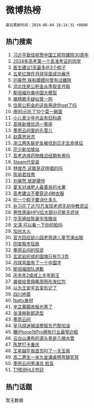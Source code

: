 # 微博热榜

`最后更新时间：2024-06-04 16:14:31 +0800`

## 热门搜索

1. [习近平致信祝贺中国工程院建院30周年](https://m.weibo.cn/search?containerid=100103type%3D1%26t%3D10%26q%3D%23%E4%B9%A0%E8%BF%91%E5%B9%B3%E8%87%B4%E4%BF%A1%E7%A5%9D%E8%B4%BA%E4%B8%AD%E5%9B%BD%E5%B7%A5%E7%A8%8B%E9%99%A2%E5%BB%BA%E9%99%A230%E5%91%A8%E5%B9%B4%23&stream_entry_id=51&isnewpage=1&extparam=seat%3D1%26filter_type%3Drealtimehot%26pos%3D0%26c_type%3D51%26stream_entry_id%3D51%26q%3D%2523%25E4%25B9%25A0%25E8%25BF%2591%25E5%25B9%25B3%25E8%2587%25B4%25E4%25BF%25A1%25E7%25A5%259D%25E8%25B4%25BA%25E4%25B8%25AD%25E5%259B%25BD%25E5%25B7%25A5%25E7%25A8%258B%25E9%2599%25A2%25E5%25BB%25BA%25E9%2599%25A230%25E5%2591%25A8%25E5%25B9%25B4%2523%26dgr%3D0%26cate%3D10103%26display_time%3D1717488870%26pre_seqid%3D17174888702700944244)
1. [2024年高考第一个丢准考证的同学](https://m.weibo.cn/search?containerid=100103type%3D1%26t%3D10%26q%3D%232024%E5%B9%B4%E9%AB%98%E8%80%83%E7%AC%AC%E4%B8%80%E4%B8%AA%E4%B8%A2%E5%87%86%E8%80%83%E8%AF%81%E7%9A%84%E5%90%8C%E5%AD%A6%23&stream_entry_id=31&isnewpage=1&extparam=seat%3D1%26filter_type%3Drealtimehot%26flag%3D1%26c_type%3D31%26cate%3D5001%26lcate%3D5001%26stream_entry_id%3D31%26pos%3D0%26realpos%3D1%26q%3D%25232024%25E5%25B9%25B4%25E9%25AB%2598%25E8%2580%2583%25E7%25AC%25AC%25E4%25B8%2580%25E4%25B8%25AA%25E4%25B8%25A2%25E5%2587%2586%25E8%2580%2583%25E8%25AF%2581%25E7%259A%2584%25E5%2590%258C%25E5%25AD%25A6%2523%26dgr%3D0%26band_rank%3D1%26display_time%3D1717488870%26pre_seqid%3D17174888702700944244)
1. [医生建议1天最多吃3个粽子](https://m.weibo.cn/search?containerid=100103type%3D1%26t%3D10%26q%3D%23%E5%8C%BB%E7%94%9F%E5%BB%BA%E8%AE%AE1%E5%A4%A9%E6%9C%80%E5%A4%9A%E5%90%833%E4%B8%AA%E7%B2%BD%E5%AD%90%23&stream_entry_id=31&isnewpage=1&extparam=seat%3D1%26filter_type%3Drealtimehot%26flag%3D1%26c_type%3D31%26cate%3D5001%26lcate%3D5001%26stream_entry_id%3D31%26pos%3D1%26realpos%3D2%26q%3D%2523%25E5%258C%25BB%25E7%2594%259F%25E5%25BB%25BA%25E8%25AE%25AE1%25E5%25A4%25A9%25E6%259C%2580%25E5%25A4%259A%25E5%2590%25833%25E4%25B8%25AA%25E7%25B2%25BD%25E5%25AD%2590%2523%26dgr%3D0%26band_rank%3D2%26display_time%3D1717488870%26pre_seqid%3D17174888702700944244)
1. [五星红旗在月球背面成功展开](https://m.weibo.cn/search?containerid=100103type%3D1%26t%3D10%26q%3D%23%E4%BA%94%E6%98%9F%E7%BA%A2%E6%97%97%E5%9C%A8%E6%9C%88%E7%90%83%E8%83%8C%E9%9D%A2%E6%88%90%E5%8A%9F%E5%B1%95%E5%BC%80%23&stream_entry_id=31&isnewpage=1&extparam=seat%3D1%26filter_type%3Drealtimehot%26flag%3D0%26c_type%3D31%26cate%3D5001%26lcate%3D5001%26stream_entry_id%3D31%26pos%3D2%26realpos%3D3%26q%3D%2523%25E4%25BA%2594%25E6%2598%259F%25E7%25BA%25A2%25E6%2597%2597%25E5%259C%25A8%25E6%259C%2588%25E7%2590%2583%25E8%2583%258C%25E9%259D%25A2%25E6%2588%2590%25E5%258A%259F%25E5%25B1%2595%25E5%25BC%2580%2523%26dgr%3D0%26band_rank%3D3%26display_time%3D1717488870%26pre_seqid%3D17174888702700944244)
1. [刘昊然 朕和嬛嬛何曾有过嫌隙](https://m.weibo.cn/search?containerid=100103type%3D1%26t%3D10%26q%3D%E5%88%98%E6%98%8A%E7%84%B6+%E6%9C%95%E5%92%8C%E5%AC%9B%E5%AC%9B%E4%BD%95%E6%9B%BE%E6%9C%89%E8%BF%87%E5%AB%8C%E9%9A%99&stream_entry_id=31&isnewpage=1&extparam=seat%3D1%26filter_type%3Drealtimehot%26flag%3D2%26c_type%3D31%26cate%3D5001%26lcate%3D5001%26stream_entry_id%3D31%26pos%3D3%26realpos%3D4%26q%3D%25E5%2588%2598%25E6%2598%258A%25E7%2584%25B6%2520%25E6%259C%2595%25E5%2592%258C%25E5%25AC%259B%25E5%25AC%259B%25E4%25BD%2595%25E6%259B%25BE%25E6%259C%2589%25E8%25BF%2587%25E5%25AB%258C%25E9%259A%2599%26dgr%3D0%26band_rank%3D4%26display_time%3D1717488870%26pre_seqid%3D17174888702700944244)
1. [河北住房公积金从季取变月取](https://m.weibo.cn/search?containerid=100103type%3D1%26t%3D10%26q%3D%23%E6%B2%B3%E5%8C%97%E4%BD%8F%E6%88%BF%E5%85%AC%E7%A7%AF%E9%87%91%E4%BB%8E%E5%AD%A3%E5%8F%96%E5%8F%98%E6%9C%88%E5%8F%96%23&stream_entry_id=31&isnewpage=1&extparam=seat%3D1%26filter_type%3Drealtimehot%26flag%3D0%26c_type%3D31%26cate%3D5001%26lcate%3D5001%26stream_entry_id%3D31%26pos%3D4%26realpos%3D5%26q%3D%2523%25E6%25B2%25B3%25E5%258C%2597%25E4%25BD%258F%25E6%2588%25BF%25E5%2585%25AC%25E7%25A7%25AF%25E9%2587%2591%25E4%25BB%258E%25E5%25AD%25A3%25E5%258F%2596%25E5%258F%2598%25E6%259C%2588%25E5%258F%2596%2523%26dgr%3D0%26band_rank%3D5%26display_time%3D1717488870%26pre_seqid%3D17174888702700944244)
1. [斯坦福抄袭中国大模型](https://m.weibo.cn/search?containerid=100103type%3D1%26t%3D10%26q%3D%23%E6%96%AF%E5%9D%A6%E7%A6%8F%E6%8A%84%E8%A2%AD%E4%B8%AD%E5%9B%BD%E5%A4%A7%E6%A8%A1%E5%9E%8B%23&stream_entry_id=31&isnewpage=1&extparam=seat%3D1%26filter_type%3Drealtimehot%26flag%3D2%26c_type%3D31%26cate%3D5001%26lcate%3D5001%26stream_entry_id%3D31%26pos%3D5%26realpos%3D6%26q%3D%2523%25E6%2596%25AF%25E5%259D%25A6%25E7%25A6%258F%25E6%258A%2584%25E8%25A2%25AD%25E4%25B8%25AD%25E5%259B%25BD%25E5%25A4%25A7%25E6%25A8%25A1%25E5%259E%258B%2523%26dgr%3D0%26band_rank%3D6%26display_time%3D1717488870%26pre_seqid%3D17174888702700944244)
1. [揭榜歌手疑似曾一鸣](https://m.weibo.cn/search?containerid=100103type%3D1%26t%3D10%26q%3D%E6%8F%AD%E6%A6%9C%E6%AD%8C%E6%89%8B%E7%96%91%E4%BC%BC%E6%9B%BE%E4%B8%80%E9%B8%A3&stream_entry_id=31&isnewpage=1&extparam=seat%3D1%26filter_type%3Drealtimehot%26flag%3D1%26c_type%3D31%26cate%3D5001%26lcate%3D5001%26stream_entry_id%3D31%26pos%3D6%26realpos%3D7%26q%3D%25E6%258F%25AD%25E6%25A6%259C%25E6%25AD%258C%25E6%2589%258B%25E7%2596%2591%25E4%25BC%25BC%25E6%259B%25BE%25E4%25B8%2580%25E9%25B8%25A3%26dgr%3D0%26band_rank%3D7%26display_time%3D1717488870%26pre_seqid%3D17174888702700944244)
1. [住房公积金的这些用途你get了吗](https://m.weibo.cn/search?containerid=100103type%3D1%26t%3D10%26q%3D%23%E4%BD%8F%E6%88%BF%E5%85%AC%E7%A7%AF%E9%87%91%E7%9A%84%E8%BF%99%E4%BA%9B%E7%94%A8%E9%80%94%E4%BD%A0get%E4%BA%86%E5%90%97%23&stream_entry_id=31&isnewpage=1&extparam=seat%3D1%26filter_type%3Drealtimehot%26flag%3D0%26c_type%3D31%26cate%3D5001%26lcate%3D5001%26stream_entry_id%3D31%26pos%3D7%26realpos%3D8%26q%3D%2523%25E4%25BD%258F%25E6%2588%25BF%25E5%2585%25AC%25E7%25A7%25AF%25E9%2587%2591%25E7%259A%2584%25E8%25BF%2599%25E4%25BA%259B%25E7%2594%25A8%25E9%2580%2594%25E4%25BD%25A0get%25E4%25BA%2586%25E5%2590%2597%2523%26dgr%3D0%26band_rank%3D8%26display_time%3D1717488870%26pre_seqid%3D17174888702700944244)
1. [用95元吃了10个菜一碗面](https://m.weibo.cn/search?containerid=100103type%3D1%26t%3D10%26q%3D%23%E7%94%A895%E5%85%83%E5%90%83%E4%BA%8610%E4%B8%AA%E8%8F%9C%E4%B8%80%E7%A2%97%E9%9D%A2%23&stream_entry_id=31&isnewpage=1&extparam=seat%3D1%26filter_type%3Drealtimehot%26flag%3D0%26c_type%3D31%26cate%3D5001%26lcate%3D5001%26stream_entry_id%3D31%26pos%3D8%26realpos%3D9%26q%3D%2523%25E7%2594%25A895%25E5%2585%2583%25E5%2590%2583%25E4%25BA%258610%25E4%25B8%25AA%25E8%258F%259C%25E4%25B8%2580%25E7%25A2%2597%25E9%259D%25A2%2523%26dgr%3D0%26band_rank%3D9%26display_time%3D1717488870%26pre_seqid%3D17174888702700944244)
1. [小儿青少年也会有妇科病](https://m.weibo.cn/search?containerid=100103type%3D1%26t%3D10%26q%3D%23%E5%B0%8F%E5%84%BF%E9%9D%92%E5%B0%91%E5%B9%B4%E4%B9%9F%E4%BC%9A%E6%9C%89%E5%A6%87%E7%A7%91%E7%97%85%23&stream_entry_id=31&isnewpage=1&extparam=seat%3D1%26filter_type%3Drealtimehot%26flag%3D1%26c_type%3D31%26cate%3D5001%26lcate%3D5001%26stream_entry_id%3D31%26pos%3D9%26realpos%3D10%26q%3D%2523%25E5%25B0%258F%25E5%2584%25BF%25E9%259D%2592%25E5%25B0%2591%25E5%25B9%25B4%25E4%25B9%259F%25E4%25BC%259A%25E6%259C%2589%25E5%25A6%2587%25E7%25A7%2591%25E7%2597%2585%2523%26dgr%3D0%26band_rank%3D10%26display_time%3D1717488870%26pre_seqid%3D17174888702700944244)
1. [高铁新增优选一等座](https://m.weibo.cn/search?containerid=100103type%3D1%26t%3D10%26q%3D%23%E9%AB%98%E9%93%81%E6%96%B0%E5%A2%9E%E4%BC%98%E9%80%89%E4%B8%80%E7%AD%89%E5%BA%A7%23&stream_entry_id=31&isnewpage=1&extparam=seat%3D1%26filter_type%3Drealtimehot%26flag%3D1%26c_type%3D31%26cate%3D5001%26lcate%3D5001%26stream_entry_id%3D31%26pos%3D10%26realpos%3D11%26q%3D%2523%25E9%25AB%2598%25E9%2593%2581%25E6%2596%25B0%25E5%25A2%259E%25E4%25BC%2598%25E9%2580%2589%25E4%25B8%2580%25E7%25AD%2589%25E5%25BA%25A7%2523%26dgr%3D0%26band_rank%3D11%26display_time%3D1717488870%26pre_seqid%3D17174888702700944244)
1. [墨雨云间里的孔雪儿](https://m.weibo.cn/search?containerid=100103type%3D1%26t%3D10%26q%3D%23%E5%A2%A8%E9%9B%A8%E4%BA%91%E9%97%B4%E9%87%8C%E7%9A%84%E5%AD%94%E9%9B%AA%E5%84%BF%23&stream_entry_id=31&isnewpage=1&extparam=seat%3D1%26filter_type%3Drealtimehot%26flag%3D1%26c_type%3D31%26cate%3D5001%26lcate%3D5001%26stream_entry_id%3D31%26pos%3D11%26realpos%3D12%26q%3D%2523%25E5%25A2%25A8%25E9%259B%25A8%25E4%25BA%2591%25E9%2597%25B4%25E9%2587%258C%25E7%259A%2584%25E5%25AD%2594%25E9%259B%25AA%25E5%2584%25BF%2523%26dgr%3D0%26band_rank%3D12%26display_time%3D1717488870%26pre_seqid%3D17174888702700944244)
1. [赵露思状态](https://m.weibo.cn/search?containerid=100103type%3D1%26t%3D10%26q%3D%E8%B5%B5%E9%9C%B2%E6%80%9D%E7%8A%B6%E6%80%81&stream_entry_id=31&isnewpage=1&extparam=seat%3D1%26filter_type%3Drealtimehot%26flag%3D0%26c_type%3D31%26cate%3D5001%26lcate%3D5001%26stream_entry_id%3D31%26pos%3D12%26realpos%3D13%26q%3D%25E8%25B5%25B5%25E9%259C%25B2%25E6%2580%259D%25E7%258A%25B6%25E6%2580%2581%26dgr%3D0%26band_rank%3D13%26display_time%3D1717488870%26pre_seqid%3D17174888702700944244)
1. [浙江两失联驴友被找到已无生命体征](https://m.weibo.cn/search?containerid=100103type%3D1%26t%3D10%26q%3D%23%E6%B5%99%E6%B1%9F%E4%B8%A4%E5%A4%B1%E8%81%94%E9%A9%B4%E5%8F%8B%E8%A2%AB%E6%89%BE%E5%88%B0%E5%B7%B2%E6%97%A0%E7%94%9F%E5%91%BD%E4%BD%93%E5%BE%81%23&stream_entry_id=31&isnewpage=1&extparam=seat%3D1%26filter_type%3Drealtimehot%26flag%3D0%26c_type%3D31%26cate%3D5001%26lcate%3D5001%26stream_entry_id%3D31%26pos%3D13%26realpos%3D14%26q%3D%2523%25E6%25B5%2599%25E6%25B1%259F%25E4%25B8%25A4%25E5%25A4%25B1%25E8%2581%2594%25E9%25A9%25B4%25E5%258F%258B%25E8%25A2%25AB%25E6%2589%25BE%25E5%2588%25B0%25E5%25B7%25B2%25E6%2597%25A0%25E7%2594%259F%25E5%2591%25BD%25E4%25BD%2593%25E5%25BE%2581%2523%26dgr%3D0%26band_rank%3D14%26display_time%3D1717488870%26pre_seqid%3D17174888702700944244)
1. [花少新加坡站](https://m.weibo.cn/search?containerid=100103type%3D1%26t%3D10%26q%3D%23%E8%8A%B1%E5%B0%91%E6%96%B0%E5%8A%A0%E5%9D%A1%E7%AB%99%23&stream_entry_id=31&isnewpage=1&extparam=seat%3D1%26filter_type%3Drealtimehot%26flag%3D1%26c_type%3D31%26cate%3D5001%26lcate%3D5001%26stream_entry_id%3D31%26pos%3D14%26realpos%3D15%26q%3D%2523%25E8%258A%25B1%25E5%25B0%2591%25E6%2596%25B0%25E5%258A%25A0%25E5%259D%25A1%25E7%25AB%2599%2523%26dgr%3D0%26band_rank%3D15%26display_time%3D1717488870%26pre_seqid%3D17174888702700944244)
1. [高考选择药物推迟经期有用吗](https://m.weibo.cn/search?containerid=100103type%3D1%26t%3D10%26q%3D%23%E9%AB%98%E8%80%83%E9%80%89%E6%8B%A9%E8%8D%AF%E7%89%A9%E6%8E%A8%E8%BF%9F%E7%BB%8F%E6%9C%9F%E6%9C%89%E7%94%A8%E5%90%97%23&stream_entry_id=31&isnewpage=1&extparam=seat%3D1%26filter_type%3Drealtimehot%26flag%3D1%26c_type%3D31%26cate%3D5001%26lcate%3D5001%26stream_entry_id%3D31%26pos%3D15%26realpos%3D16%26q%3D%2523%25E9%25AB%2598%25E8%2580%2583%25E9%2580%2589%25E6%258B%25A9%25E8%258D%25AF%25E7%2589%25A9%25E6%258E%25A8%25E8%25BF%259F%25E7%25BB%258F%25E6%259C%259F%25E6%259C%2589%25E7%2594%25A8%25E5%2590%2597%2523%26dgr%3D0%26band_rank%3D16%26display_time%3D1717488870%26pre_seqid%3D17174888702700944244)
1. [Steam代安装](https://m.weibo.cn/search?containerid=100103type%3D1%26t%3D10%26q%3D%23Steam%E4%BB%A3%E5%AE%89%E8%A3%85%23&stream_entry_id=31&isnewpage=1&extparam=seat%3D1%26filter_type%3Drealtimehot%26flag%3D0%26c_type%3D31%26cate%3D5001%26lcate%3D5001%26stream_entry_id%3D31%26pos%3D16%26realpos%3D17%26q%3D%2523Steam%25E4%25BB%25A3%25E5%25AE%2589%25E8%25A3%2585%2523%26dgr%3D0%26band_rank%3D17%26display_time%3D1717488870%26pre_seqid%3D17174888702700944244)
1. [林俊杰 这歌是这样唱的吗](https://m.weibo.cn/search?containerid=100103type%3D1%26t%3D10%26q%3D%E6%9E%97%E4%BF%8A%E6%9D%B0+%E8%BF%99%E6%AD%8C%E6%98%AF%E8%BF%99%E6%A0%B7%E5%94%B1%E7%9A%84%E5%90%97&stream_entry_id=31&isnewpage=1&extparam=seat%3D1%26filter_type%3Drealtimehot%26flag%3D1%26c_type%3D31%26cate%3D5001%26lcate%3D5001%26stream_entry_id%3D31%26pos%3D17%26realpos%3D18%26q%3D%25E6%259E%2597%25E4%25BF%258A%25E6%259D%25B0%2520%25E8%25BF%2599%25E6%25AD%258C%25E6%2598%25AF%25E8%25BF%2599%25E6%25A0%25B7%25E5%2594%25B1%25E7%259A%2584%25E5%2590%2597%26dgr%3D0%26band_rank%3D18%26display_time%3D1717488870%26pre_seqid%3D17174888702700944244)
1. [陈丽君投票](https://m.weibo.cn/search?containerid=100103type%3D1%26t%3D10%26q%3D%E9%99%88%E4%B8%BD%E5%90%9B%E6%8A%95%E7%A5%A8&stream_entry_id=31&isnewpage=1&extparam=seat%3D1%26filter_type%3Drealtimehot%26flag%3D1%26c_type%3D31%26cate%3D5001%26lcate%3D5001%26stream_entry_id%3D31%26pos%3D18%26realpos%3D19%26q%3D%25E9%2599%2588%25E4%25B8%25BD%25E5%2590%259B%25E6%258A%2595%25E7%25A5%25A8%26dgr%3D0%26band_rank%3D19%26display_time%3D1717488870%26pre_seqid%3D17174888702700944244)
1. [刘昊然 就是硬帅](https://m.weibo.cn/search?containerid=100103type%3D1%26t%3D10%26q%3D%E5%88%98%E6%98%8A%E7%84%B6+%E5%B0%B1%E6%98%AF%E7%A1%AC%E5%B8%85&stream_entry_id=31&isnewpage=1&extparam=seat%3D1%26filter_type%3Drealtimehot%26flag%3D0%26c_type%3D31%26cate%3D5001%26lcate%3D5001%26stream_entry_id%3D31%26pos%3D19%26realpos%3D20%26q%3D%25E5%2588%2598%25E6%2598%258A%25E7%2584%25B6%2520%25E5%25B0%25B1%25E6%2598%25AF%25E7%25A1%25AC%25E5%25B8%2585%26dgr%3D0%26band_rank%3D20%26display_time%3D1717488870%26pre_seqid%3D17174888702700944244)
1. [夏天对减肥人最善良的水果](https://m.weibo.cn/search?containerid=100103type%3D1%26t%3D10%26q%3D%23%E5%A4%8F%E5%A4%A9%E5%AF%B9%E5%87%8F%E8%82%A5%E4%BA%BA%E6%9C%80%E5%96%84%E8%89%AF%E7%9A%84%E6%B0%B4%E6%9E%9C%23&stream_entry_id=31&isnewpage=1&extparam=seat%3D1%26filter_type%3Drealtimehot%26flag%3D1%26c_type%3D31%26cate%3D5001%26lcate%3D5001%26stream_entry_id%3D31%26pos%3D20%26realpos%3D21%26q%3D%2523%25E5%25A4%258F%25E5%25A4%25A9%25E5%25AF%25B9%25E5%2587%258F%25E8%2582%25A5%25E4%25BA%25BA%25E6%259C%2580%25E5%2596%2584%25E8%2589%25AF%25E7%259A%2584%25E6%25B0%25B4%25E6%259E%259C%2523%26dgr%3D0%26band_rank%3D21%26display_time%3D1717488870%26pre_seqid%3D17174888702700944244)
1. [高考建议不要穿这4种衣服](https://m.weibo.cn/search?containerid=100103type%3D1%26t%3D10%26q%3D%23%E9%AB%98%E8%80%83%E5%BB%BA%E8%AE%AE%E4%B8%8D%E8%A6%81%E7%A9%BF%E8%BF%994%E7%A7%8D%E8%A1%A3%E6%9C%8D%23&stream_entry_id=31&isnewpage=1&extparam=seat%3D1%26filter_type%3Drealtimehot%26flag%3D2%26c_type%3D31%26cate%3D5001%26lcate%3D5001%26stream_entry_id%3D31%26pos%3D21%26realpos%3D22%26q%3D%2523%25E9%25AB%2598%25E8%2580%2583%25E5%25BB%25BA%25E8%25AE%25AE%25E4%25B8%258D%25E8%25A6%2581%25E7%25A9%25BF%25E8%25BF%25994%25E7%25A7%258D%25E8%25A1%25A3%25E6%259C%258D%2523%26dgr%3D0%26band_rank%3D22%26display_time%3D1717488870%26pre_seqid%3D17174888702700944244)
1. [吃一个粽子要消化多久](https://m.weibo.cn/search?containerid=100103type%3D1%26t%3D10%26q%3D%23%E5%90%83%E4%B8%80%E4%B8%AA%E7%B2%BD%E5%AD%90%E8%A6%81%E6%B6%88%E5%8C%96%E5%A4%9A%E4%B9%85%23&stream_entry_id=31&isnewpage=1&extparam=seat%3D1%26filter_type%3Drealtimehot%26flag%3D0%26c_type%3D31%26cate%3D5001%26lcate%3D5001%26stream_entry_id%3D31%26pos%3D22%26realpos%3D23%26q%3D%2523%25E5%2590%2583%25E4%25B8%2580%25E4%25B8%25AA%25E7%25B2%25BD%25E5%25AD%2590%25E8%25A6%2581%25E6%25B6%2588%25E5%258C%2596%25E5%25A4%259A%25E4%25B9%2585%2523%26dgr%3D0%26band_rank%3D23%26display_time%3D1717488870%26pre_seqid%3D17174888702700944244)
1. [补习花了近70万发现老师无初中教资证](https://m.weibo.cn/search?containerid=100103type%3D1%26t%3D10%26q%3D%23%E8%A1%A5%E4%B9%A0%E8%8A%B1%E4%BA%86%E8%BF%9170%E4%B8%87%E5%8F%91%E7%8E%B0%E8%80%81%E5%B8%88%E6%97%A0%E5%88%9D%E4%B8%AD%E6%95%99%E8%B5%84%E8%AF%81%23&stream_entry_id=31&isnewpage=1&extparam=seat%3D1%26filter_type%3Drealtimehot%26flag%3D0%26c_type%3D31%26cate%3D5001%26lcate%3D5001%26stream_entry_id%3D31%26pos%3D23%26realpos%3D24%26q%3D%2523%25E8%25A1%25A5%25E4%25B9%25A0%25E8%258A%25B1%25E4%25BA%2586%25E8%25BF%259170%25E4%25B8%2587%25E5%258F%2591%25E7%258E%25B0%25E8%2580%2581%25E5%25B8%2588%25E6%2597%25A0%25E5%2588%259D%25E4%25B8%25AD%25E6%2595%2599%25E8%25B5%2584%25E8%25AF%2581%2523%26dgr%3D0%26band_rank%3D24%26display_time%3D1717488870%26pre_seqid%3D17174888702700944244)
1. [男性感染HPV后大部分可能无症状](https://m.weibo.cn/search?containerid=100103type%3D1%26t%3D10%26q%3D%23%E7%94%B7%E6%80%A7%E6%84%9F%E6%9F%93HPV%E5%90%8E%E5%A4%A7%E9%83%A8%E5%88%86%E5%8F%AF%E8%83%BD%E6%97%A0%E7%97%87%E7%8A%B6%23&stream_entry_id=31&isnewpage=1&extparam=seat%3D1%26filter_type%3Drealtimehot%26flag%3D0%26c_type%3D31%26cate%3D5001%26lcate%3D5001%26stream_entry_id%3D31%26pos%3D24%26realpos%3D25%26q%3D%2523%25E7%2594%25B7%25E6%2580%25A7%25E6%2584%259F%25E6%259F%2593HPV%25E5%2590%258E%25E5%25A4%25A7%25E9%2583%25A8%25E5%2588%2586%25E5%258F%25AF%25E8%2583%25BD%25E6%2597%25A0%25E7%2597%2587%25E7%258A%25B6%2523%26dgr%3D0%26band_rank%3D25%26display_time%3D1717488870%26pre_seqid%3D17174888702700944244)
1. [华天崎给陈昊宇改眼妆](https://m.weibo.cn/search?containerid=100103type%3D1%26t%3D10%26q%3D%23%E5%8D%8E%E5%A4%A9%E5%B4%8E%E7%BB%99%E9%99%88%E6%98%8A%E5%AE%87%E6%94%B9%E7%9C%BC%E5%A6%86%23&stream_entry_id=31&isnewpage=1&extparam=seat%3D1%26filter_type%3Drealtimehot%26flag%3D0%26c_type%3D31%26cate%3D5001%26lcate%3D5001%26stream_entry_id%3D31%26pos%3D25%26realpos%3D26%26q%3D%2523%25E5%258D%258E%25E5%25A4%25A9%25E5%25B4%258E%25E7%25BB%2599%25E9%2599%2588%25E6%2598%258A%25E5%25AE%2587%25E6%2594%25B9%25E7%259C%25BC%25E5%25A6%2586%2523%26dgr%3D0%26band_rank%3D26%26display_time%3D1717488870%26pre_seqid%3D17174888702700944244)
1. [文淇 可以看一下你的脸吗](https://m.weibo.cn/search?containerid=100103type%3D1%26t%3D10%26q%3D%E6%96%87%E6%B7%87+%E5%8F%AF%E4%BB%A5%E7%9C%8B%E4%B8%80%E4%B8%8B%E4%BD%A0%E7%9A%84%E8%84%B8%E5%90%97&stream_entry_id=31&isnewpage=1&extparam=seat%3D1%26filter_type%3Drealtimehot%26flag%3D1%26c_type%3D31%26cate%3D5001%26lcate%3D5001%26stream_entry_id%3D31%26pos%3D26%26realpos%3D27%26q%3D%25E6%2596%2587%25E6%25B7%2587%2520%25E5%258F%25AF%25E4%25BB%25A5%25E7%259C%258B%25E4%25B8%2580%25E4%25B8%258B%25E4%25BD%25A0%25E7%259A%2584%25E8%2584%25B8%25E5%2590%2597%26dgr%3D0%26band_rank%3D27%26display_time%3D1717488870%26pre_seqid%3D17174888702700944244)
1. [加州大火](https://m.weibo.cn/search?containerid=100103type%3D1%26t%3D10%26q%3D%23%E5%8A%A0%E5%B7%9E%E5%A4%A7%E7%81%AB%23&stream_entry_id=31&isnewpage=1&extparam=seat%3D1%26filter_type%3Drealtimehot%26flag%3D0%26c_type%3D31%26cate%3D5001%26lcate%3D5001%26stream_entry_id%3D31%26pos%3D27%26realpos%3D28%26q%3D%2523%25E5%258A%25A0%25E5%25B7%259E%25E5%25A4%25A7%25E7%2581%25AB%2523%26dgr%3D0%26band_rank%3D28%26display_time%3D1717488870%26pre_seqid%3D17174888702700944244)
1. [官方回应幼儿园老师退儿童节演出服](https://m.weibo.cn/search?containerid=100103type%3D1%26t%3D10%26q%3D%23%E5%AE%98%E6%96%B9%E5%9B%9E%E5%BA%94%E5%B9%BC%E5%84%BF%E5%9B%AD%E8%80%81%E5%B8%88%E9%80%80%E5%84%BF%E7%AB%A5%E8%8A%82%E6%BC%94%E5%87%BA%E6%9C%8D%23&stream_entry_id=31&isnewpage=1&extparam=seat%3D1%26filter_type%3Drealtimehot%26flag%3D0%26c_type%3D31%26cate%3D5001%26lcate%3D5001%26stream_entry_id%3D31%26pos%3D28%26realpos%3D29%26q%3D%2523%25E5%25AE%2598%25E6%2596%25B9%25E5%259B%259E%25E5%25BA%2594%25E5%25B9%25BC%25E5%2584%25BF%25E5%259B%25AD%25E8%2580%2581%25E5%25B8%2588%25E9%2580%2580%25E5%2584%25BF%25E7%25AB%25A5%25E8%258A%2582%25E6%25BC%2594%25E5%2587%25BA%25E6%259C%258D%2523%26dgr%3D0%26band_rank%3D29%26display_time%3D1717488870%26pre_seqid%3D17174888702700944244)
1. [印度股市狂跌](https://m.weibo.cn/search?containerid=100103type%3D1%26t%3D10%26q%3D%23%E5%8D%B0%E5%BA%A6%E8%82%A1%E5%B8%82%E7%8B%82%E8%B7%8C%23&stream_entry_id=31&isnewpage=1&extparam=seat%3D1%26filter_type%3Drealtimehot%26flag%3D1%26c_type%3D31%26cate%3D5001%26lcate%3D5001%26stream_entry_id%3D31%26pos%3D29%26realpos%3D30%26q%3D%2523%25E5%258D%25B0%25E5%25BA%25A6%25E8%2582%25A1%25E5%25B8%2582%25E7%258B%2582%25E8%25B7%258C%2523%26dgr%3D0%26band_rank%3D30%26display_time%3D1717488870%26pre_seqid%3D17174888702700944244)
1. [墨雨云间的狂徒](https://m.weibo.cn/search?containerid=100103type%3D1%26t%3D10%26q%3D%E5%A2%A8%E9%9B%A8%E4%BA%91%E9%97%B4%E7%9A%84%E7%8B%82%E5%BE%92&stream_entry_id=31&isnewpage=1&extparam=seat%3D1%26filter_type%3Drealtimehot%26flag%3D0%26c_type%3D31%26cate%3D5001%26lcate%3D5001%26stream_entry_id%3D31%26pos%3D30%26realpos%3D31%26q%3D%25E5%25A2%25A8%25E9%259B%25A8%25E4%25BA%2591%25E9%2597%25B4%25E7%259A%2584%25E7%258B%2582%25E5%25BE%2592%26dgr%3D0%26band_rank%3D31%26display_time%3D1717488870%26pre_seqid%3D17174888702700944244)
1. [玄武岩织成的国旗只有11.3克](https://m.weibo.cn/search?containerid=100103type%3D1%26t%3D10%26q%3D%23%E7%8E%84%E6%AD%A6%E5%B2%A9%E7%BB%87%E6%88%90%E7%9A%84%E5%9B%BD%E6%97%97%E5%8F%AA%E6%9C%8911.3%E5%85%8B%23&stream_entry_id=31&isnewpage=1&extparam=seat%3D1%26filter_type%3Drealtimehot%26flag%3D1%26c_type%3D31%26cate%3D5001%26lcate%3D5001%26stream_entry_id%3D31%26pos%3D31%26realpos%3D32%26q%3D%2523%25E7%258E%2584%25E6%25AD%25A6%25E5%25B2%25A9%25E7%25BB%2587%25E6%2588%2590%25E7%259A%2584%25E5%259B%25BD%25E6%2597%2597%25E5%258F%25AA%25E6%259C%258911.3%25E5%2585%258B%2523%26dgr%3D0%26band_rank%3D32%26display_time%3D1717488870%26pre_seqid%3D17174888702700944244)
1. [月球背面有了一个中国字](https://m.weibo.cn/search?containerid=100103type%3D1%26t%3D10%26q%3D%23%E6%9C%88%E7%90%83%E8%83%8C%E9%9D%A2%E6%9C%89%E4%BA%86%E4%B8%80%E4%B8%AA%E4%B8%AD%E5%9B%BD%E5%AD%97%23&stream_entry_id=31&isnewpage=1&extparam=seat%3D1%26filter_type%3Drealtimehot%26flag%3D0%26c_type%3D31%26cate%3D5001%26lcate%3D5001%26stream_entry_id%3D31%26pos%3D32%26realpos%3D33%26q%3D%2523%25E6%259C%2588%25E7%2590%2583%25E8%2583%258C%25E9%259D%25A2%25E6%259C%2589%25E4%25BA%2586%25E4%25B8%2580%25E4%25B8%25AA%25E4%25B8%25AD%25E5%259B%25BD%25E5%25AD%2597%2523%26dgr%3D0%26band_rank%3D33%26display_time%3D1717488870%26pre_seqid%3D17174888702700944244)
1. [斯坦福团队道歉](https://m.weibo.cn/search?containerid=100103type%3D1%26t%3D10%26q%3D%23%E6%96%AF%E5%9D%A6%E7%A6%8F%E5%9B%A2%E9%98%9F%E9%81%93%E6%AD%89%23&stream_entry_id=31&isnewpage=1&extparam=seat%3D1%26filter_type%3Drealtimehot%26flag%3D0%26c_type%3D31%26cate%3D5001%26lcate%3D5001%26stream_entry_id%3D31%26pos%3D33%26realpos%3D34%26q%3D%2523%25E6%2596%25AF%25E5%259D%25A6%25E7%25A6%258F%25E5%259B%25A2%25E9%2598%259F%25E9%2581%2593%25E6%25AD%2589%2523%26dgr%3D0%26band_rank%3D34%26display_time%3D1717488870%26pre_seqid%3D17174888702700944244)
1. [庆余年2或成上半年剧王](https://m.weibo.cn/search?containerid=100103type%3D1%26t%3D10%26q%3D%23%E5%BA%86%E4%BD%99%E5%B9%B42%E6%88%96%E6%88%90%E4%B8%8A%E5%8D%8A%E5%B9%B4%E5%89%A7%E7%8E%8B%23&stream_entry_id=31&isnewpage=1&extparam=seat%3D1%26filter_type%3Drealtimehot%26flag%3D0%26c_type%3D31%26cate%3D5001%26lcate%3D5001%26stream_entry_id%3D31%26pos%3D34%26realpos%3D35%26q%3D%2523%25E5%25BA%2586%25E4%25BD%2599%25E5%25B9%25B42%25E6%2588%2596%25E6%2588%2590%25E4%25B8%258A%25E5%258D%258A%25E5%25B9%25B4%25E5%2589%25A7%25E7%258E%258B%2523%26dgr%3D0%26band_rank%3D35%26display_time%3D1717488870%26pre_seqid%3D17174888702700944244)
1. [龚俊给曾舜晞周雨彤发红包](https://m.weibo.cn/search?containerid=100103type%3D1%26t%3D10%26q%3D%23%E9%BE%9A%E4%BF%8A%E7%BB%99%E6%9B%BE%E8%88%9C%E6%99%9E%E5%91%A8%E9%9B%A8%E5%BD%A4%E5%8F%91%E7%BA%A2%E5%8C%85%23&stream_entry_id=31&isnewpage=1&extparam=seat%3D1%26filter_type%3Drealtimehot%26flag%3D1%26c_type%3D31%26cate%3D5001%26lcate%3D5001%26stream_entry_id%3D31%26pos%3D35%26realpos%3D36%26q%3D%2523%25E9%25BE%259A%25E4%25BF%258A%25E7%25BB%2599%25E6%259B%25BE%25E8%2588%259C%25E6%2599%259E%25E5%2591%25A8%25E9%259B%25A8%25E5%25BD%25A4%25E5%258F%2591%25E7%25BA%25A2%25E5%258C%2585%2523%26dgr%3D0%26band_rank%3D36%26display_time%3D1717488870%26pre_seqid%3D17174888702700944244)
1. [以为王安宇去变形记了](https://m.weibo.cn/search?containerid=100103type%3D1%26t%3D10%26q%3D%E4%BB%A5%E4%B8%BA%E7%8E%8B%E5%AE%89%E5%AE%87%E5%8E%BB%E5%8F%98%E5%BD%A2%E8%AE%B0%E4%BA%86&stream_entry_id=31&isnewpage=1&extparam=seat%3D1%26filter_type%3Drealtimehot%26flag%3D0%26c_type%3D31%26cate%3D5001%26lcate%3D5001%26stream_entry_id%3D31%26pos%3D36%26realpos%3D37%26q%3D%25E4%25BB%25A5%25E4%25B8%25BA%25E7%258E%258B%25E5%25AE%2589%25E5%25AE%2587%25E5%258E%25BB%25E5%258F%2598%25E5%25BD%25A2%25E8%25AE%25B0%25E4%25BA%2586%26dgr%3D0%26band_rank%3D37%26display_time%3D1717488870%26pre_seqid%3D17174888702700944244)
1. [四川地震](https://m.weibo.cn/search?containerid=100103type%3D1%26t%3D10%26q%3D%E5%9B%9B%E5%B7%9D%E5%9C%B0%E9%9C%87&stream_entry_id=31&isnewpage=1&extparam=seat%3D1%26filter_type%3Drealtimehot%26flag%3D0%26c_type%3D31%26cate%3D5001%26lcate%3D5001%26stream_entry_id%3D31%26pos%3D37%26realpos%3D38%26q%3D%25E5%259B%259B%25E5%25B7%259D%25E5%259C%25B0%25E9%259C%2587%26dgr%3D0%26band_rank%3D38%26display_time%3D1717488870%26pre_seqid%3D17174888702700944244)
1. [Natty身材](https://m.weibo.cn/search?containerid=100103type%3D1%26t%3D10%26q%3D%23Natty%E8%BA%AB%E6%9D%90%23&stream_entry_id=31&isnewpage=1&extparam=seat%3D1%26filter_type%3Drealtimehot%26flag%3D1%26c_type%3D31%26cate%3D5001%26lcate%3D5001%26stream_entry_id%3D31%26pos%3D38%26realpos%3D39%26q%3D%2523Natty%25E8%25BA%25AB%25E6%259D%2590%2523%26dgr%3D0%26band_rank%3D39%26display_time%3D1717488870%26pre_seqid%3D17174888702700944244)
1. [辛芷蕾脚底板也黑了](https://m.weibo.cn/search?containerid=100103type%3D1%26t%3D10%26q%3D%23%E8%BE%9B%E8%8A%B7%E8%95%BE%E8%84%9A%E5%BA%95%E6%9D%BF%E4%B9%9F%E9%BB%91%E4%BA%86%23&stream_entry_id=31&isnewpage=1&extparam=seat%3D1%26filter_type%3Drealtimehot%26flag%3D0%26c_type%3D31%26cate%3D5001%26lcate%3D5001%26stream_entry_id%3D31%26pos%3D39%26realpos%3D40%26q%3D%2523%25E8%25BE%259B%25E8%258A%25B7%25E8%2595%25BE%25E8%2584%259A%25E5%25BA%2595%25E6%259D%25BF%25E4%25B9%259F%25E9%25BB%2591%25E4%25BA%2586%2523%26dgr%3D0%26band_rank%3D40%26display_time%3D1717488870%26pre_seqid%3D17174888702700944244)
1. [张凌赫新郎造型](https://m.weibo.cn/search?containerid=100103type%3D1%26t%3D10%26q%3D%23%E5%BC%A0%E5%87%8C%E8%B5%AB%E6%96%B0%E9%83%8E%E9%80%A0%E5%9E%8B%23&stream_entry_id=31&isnewpage=1&extparam=seat%3D1%26filter_type%3Drealtimehot%26flag%3D0%26c_type%3D31%26cate%3D5001%26lcate%3D5001%26stream_entry_id%3D31%26pos%3D40%26realpos%3D41%26q%3D%2523%25E5%25BC%25A0%25E5%2587%258C%25E8%25B5%25AB%25E6%2596%25B0%25E9%2583%258E%25E9%2580%25A0%25E5%259E%258B%2523%26dgr%3D0%26band_rank%3D41%26display_time%3D1717488870%26pre_seqid%3D17174888702700944244)
1. [墨雨云间](https://m.weibo.cn/search?containerid=100103type%3D1%26t%3D10%26q%3D%E5%A2%A8%E9%9B%A8%E4%BA%91%E9%97%B4&stream_entry_id=31&isnewpage=1&extparam=seat%3D1%26filter_type%3Drealtimehot%26flag%3D0%26c_type%3D31%26cate%3D5001%26lcate%3D5001%26stream_entry_id%3D31%26pos%3D41%26realpos%3D42%26q%3D%25E5%25A2%25A8%25E9%259B%25A8%25E4%25BA%2591%25E9%2597%25B4%26dgr%3D0%26band_rank%3D42%26display_time%3D1717488870%26pre_seqid%3D17174888702700944244)
1. [皇马球迷喊话樊振东巴黎加油](https://m.weibo.cn/search?containerid=100103type%3D1%26t%3D10%26q%3D%E7%9A%87%E9%A9%AC%E7%90%83%E8%BF%B7%E5%96%8A%E8%AF%9D%E6%A8%8A%E6%8C%AF%E4%B8%9C%E5%B7%B4%E9%BB%8E%E5%8A%A0%E6%B2%B9&stream_entry_id=31&isnewpage=1&extparam=seat%3D1%26filter_type%3Drealtimehot%26flag%3D0%26c_type%3D31%26cate%3D5001%26lcate%3D5001%26stream_entry_id%3D31%26pos%3D42%26realpos%3D43%26q%3D%25E7%259A%2587%25E9%25A9%25AC%25E7%2590%2583%25E8%25BF%25B7%25E5%2596%258A%25E8%25AF%259D%25E6%25A8%258A%25E6%258C%25AF%25E4%25B8%259C%25E5%25B7%25B4%25E9%25BB%258E%25E5%258A%25A0%25E6%25B2%25B9%26dgr%3D0%26band_rank%3D43%26display_time%3D1717488870%26pre_seqid%3D17174888702700944244)
1. [曝iPhone16Pro拥有行业最窄边框](https://m.weibo.cn/search?containerid=100103type%3D1%26t%3D10%26q%3D%23%E6%9B%9DiPhone16Pro%E6%8B%A5%E6%9C%89%E8%A1%8C%E4%B8%9A%E6%9C%80%E7%AA%84%E8%BE%B9%E6%A1%86%23&stream_entry_id=31&isnewpage=1&extparam=seat%3D1%26filter_type%3Drealtimehot%26flag%3D0%26c_type%3D31%26cate%3D5001%26lcate%3D5001%26stream_entry_id%3D31%26pos%3D43%26realpos%3D44%26q%3D%2523%25E6%259B%259DiPhone16Pro%25E6%258B%25A5%25E6%259C%2589%25E8%25A1%258C%25E4%25B8%259A%25E6%259C%2580%25E7%25AA%2584%25E8%25BE%25B9%25E6%25A1%2586%2523%26dgr%3D0%26band_rank%3D44%26display_time%3D1717488870%26pre_seqid%3D17174888702700944244)
1. [云台山瀑布的源头竟是几根水管](https://m.weibo.cn/search?containerid=100103type%3D1%26t%3D10%26q%3D%23%E4%BA%91%E5%8F%B0%E5%B1%B1%E7%80%91%E5%B8%83%E7%9A%84%E6%BA%90%E5%A4%B4%E7%AB%9F%E6%98%AF%E5%87%A0%E6%A0%B9%E6%B0%B4%E7%AE%A1%23&stream_entry_id=31&isnewpage=1&extparam=seat%3D1%26filter_type%3Drealtimehot%26flag%3D1%26c_type%3D31%26cate%3D5001%26lcate%3D5001%26stream_entry_id%3D31%26pos%3D44%26realpos%3D45%26q%3D%2523%25E4%25BA%2591%25E5%258F%25B0%25E5%25B1%25B1%25E7%2580%2591%25E5%25B8%2583%25E7%259A%2584%25E6%25BA%2590%25E5%25A4%25B4%25E7%25AB%259F%25E6%2598%25AF%25E5%2587%25A0%25E6%25A0%25B9%25E6%25B0%25B4%25E7%25AE%25A1%2523%26dgr%3D0%26band_rank%3D45%26display_time%3D1717488870%26pre_seqid%3D17174888702700944244)
1. [陈梦打卡重庆](https://m.weibo.cn/search?containerid=100103type%3D1%26t%3D10%26q%3D%23%E9%99%88%E6%A2%A6%E6%89%93%E5%8D%A1%E9%87%8D%E5%BA%86%23&stream_entry_id=31&isnewpage=1&extparam=seat%3D1%26filter_type%3Drealtimehot%26flag%3D0%26c_type%3D31%26cate%3D5001%26lcate%3D5001%26stream_entry_id%3D31%26pos%3D45%26realpos%3D46%26q%3D%2523%25E9%2599%2588%25E6%25A2%25A6%25E6%2589%2593%25E5%258D%25A1%25E9%2587%258D%25E5%25BA%2586%2523%26dgr%3D0%26band_rank%3D46%26display_time%3D1717488870%26pre_seqid%3D17174888702700944244)
1. [王星越在我首页叼了一天玉佩](https://m.weibo.cn/search?containerid=100103type%3D1%26t%3D10%26q%3D%23%E7%8E%8B%E6%98%9F%E8%B6%8A%E5%9C%A8%E6%88%91%E9%A6%96%E9%A1%B5%E5%8F%BC%E4%BA%86%E4%B8%80%E5%A4%A9%E7%8E%89%E4%BD%A9%23&stream_entry_id=31&isnewpage=1&extparam=seat%3D1%26filter_type%3Drealtimehot%26flag%3D0%26c_type%3D31%26cate%3D5001%26lcate%3D5001%26stream_entry_id%3D31%26pos%3D46%26realpos%3D47%26q%3D%2523%25E7%258E%258B%25E6%2598%259F%25E8%25B6%258A%25E5%259C%25A8%25E6%2588%2591%25E9%25A6%2596%25E9%25A1%25B5%25E5%258F%25BC%25E4%25BA%2586%25E4%25B8%2580%25E5%25A4%25A9%25E7%258E%2589%25E4%25BD%25A9%2523%26dgr%3D0%26band_rank%3D47%26display_time%3D1717488870%26pre_seqid%3D17174888702700944244)
1. [高二男生一米九坐课桌椅弯腿驼背](https://m.weibo.cn/search?containerid=100103type%3D1%26t%3D10%26q%3D%23%E9%AB%98%E4%BA%8C%E7%94%B7%E7%94%9F%E4%B8%80%E7%B1%B3%E4%B9%9D%E5%9D%90%E8%AF%BE%E6%A1%8C%E6%A4%85%E5%BC%AF%E8%85%BF%E9%A9%BC%E8%83%8C%23&stream_entry_id=31&isnewpage=1&extparam=seat%3D1%26filter_type%3Drealtimehot%26flag%3D0%26c_type%3D31%26cate%3D5001%26lcate%3D5001%26stream_entry_id%3D31%26pos%3D47%26realpos%3D48%26q%3D%2523%25E9%25AB%2598%25E4%25BA%258C%25E7%2594%25B7%25E7%2594%259F%25E4%25B8%2580%25E7%25B1%25B3%25E4%25B9%259D%25E5%259D%2590%25E8%25AF%25BE%25E6%25A1%258C%25E6%25A4%2585%25E5%25BC%25AF%25E8%2585%25BF%25E9%25A9%25BC%25E8%2583%258C%2523%26dgr%3D0%26band_rank%3D48%26display_time%3D1717488870%26pre_seqid%3D17174888702700944244)
1. [墨雨云间男演员 脸盲](https://m.weibo.cn/search?containerid=100103type%3D1%26t%3D10%26q%3D%E5%A2%A8%E9%9B%A8%E4%BA%91%E9%97%B4%E7%94%B7%E6%BC%94%E5%91%98+%E8%84%B8%E7%9B%B2&stream_entry_id=31&isnewpage=1&extparam=seat%3D1%26filter_type%3Drealtimehot%26flag%3D1%26c_type%3D31%26cate%3D5001%26lcate%3D5001%26stream_entry_id%3D31%26pos%3D48%26realpos%3D49%26q%3D%25E5%25A2%25A8%25E9%259B%25A8%25E4%25BA%2591%25E9%2597%25B4%25E7%2594%25B7%25E6%25BC%2594%25E5%2591%2598%2520%25E8%2584%25B8%25E7%259B%25B2%26dgr%3D0%26band_rank%3D49%26display_time%3D1717488870%26pre_seqid%3D17174888702700944244)
1. [T1预测HLE夺冠](https://m.weibo.cn/search?containerid=100103type%3D1%26t%3D10%26q%3D%23T1%E9%A2%84%E6%B5%8BHLE%E5%A4%BA%E5%86%A0%23&stream_entry_id=31&isnewpage=1&extparam=seat%3D1%26filter_type%3Drealtimehot%26flag%3D1%26c_type%3D31%26cate%3D5001%26lcate%3D5001%26stream_entry_id%3D31%26pos%3D49%26realpos%3D50%26q%3D%2523T1%25E9%25A2%2584%25E6%25B5%258BHLE%25E5%25A4%25BA%25E5%2586%25A0%2523%26dgr%3D0%26band_rank%3D50%26display_time%3D1717488870%26pre_seqid%3D17174888702700944244)

## 热门话题

暂无数据
